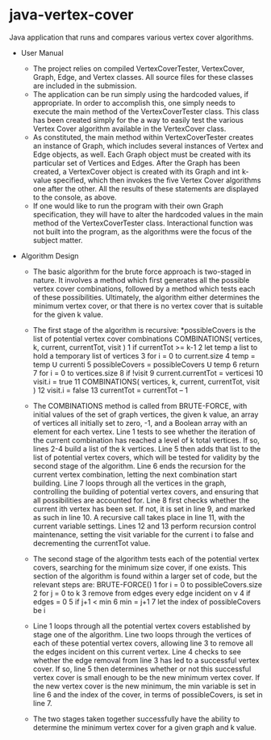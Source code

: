 # java-vertex-cover
Java application that runs and compares various vertex cover algorithms.

- User Manual
  - The project relies on compiled VertexCoverTester, VertexCover, Graph, Edge, and Vertex classes.  All source files for these classes are included in the submission.
  - The application can be run simply using the hardcoded values, if appropriate.  In order to accomplish this, one simply needs to execute the main method of the VertexCoverTester class.  This class has been created simply for the a way to easily test the various Vertex Cover algorithm available in the VertexCover class.
  - As constituted, the main method within VertexCoverTester creates an instance of Graph, which includes several instances of Vertex and Edge objects, as well.  Each Graph object must be created with its particular set of Vertices and Edges.  After the Graph has been created, a VertexCover object is created with its Graph and int k-value specified, which then invokes the five Vertex Cover algorithms one after the other.  All the results of these statements are displayed to the console, as above.
  - If one would like to run the program with their own Graph specification, they will have to alter the hardcoded values in the main method of the VertexCoverTester class.  Interactional function was not built into the program, as the algorithms were the focus of the subject matter.

- Algorithm Design
  - The basic algorithm for the brute force approach is two-staged in nature.  It involves a method which first generates all the possible vertex cover combinations, followed by a method which tests each of these possibilities.  Ultimately, the algorithm either determines the minimum vertex cover, or that there is no vertex cover that is suitable for the given k value.
  - The first stage of the algorithm is recursive:
*possibleCovers is the list of potential vertex cover combinations
COMBINATIONS( vertices, k, current, currentTot, visit )
1 if currentTot >= k-1
2 	let temp a list to hold a temporary list of vertices
3 	for i = 0 to current.size
4 		temp = temp ꓴ currenti
5 	possibleCovers = possibleCovers ꓴ temp
6 	return
7 for i = 0 to vertices.size
8 	if !visit
9 		current.currentTot = verticesi
10 		visit.i = true
11 		COMBINATIONS( vertices, k, current, currentTot, visit )
12 		visit.i = false
13 		currentTot = currentTot – 1

  - The COMBINATIONS method is called from BRUTE-FORCE, with initial values of the set of graph vertices, the given k value, an array of vertices all initially set to zero, -1, and a Boolean array with an element for each vertex.  Line 1 tests to see whether the iteration of the current combination has reached a level of k total vertices.  If so, lines 2-4 build a list of the k vertices.  Line 5 then adds that list to the list of potential vertex covers, which will be tested for validity by the second stage of the algorithm.  Line 6 ends the recursion for the current vertex combination, letting the next combination start building.  Line 7 loops through all the vertices in the graph, controlling the building of potential vertex covers, and ensuring that all possibilities are accounted for.  Line 8 first checks whether the current ith vertex has been set.  If not, it is set in line 9, and marked as such in line 10.  A recursive call takes place in line 11, with the current variable settings.  Lines 12 and 13 perform recursion control maintenance, setting the visit variable for the current i to false and decrementing the currentTot value.
  - The second stage of the algorithm tests each of the potential vertex covers, searching for the minimum size cover, if one exists.  This section of the algorithm is found within a larger set of code, but the relevant steps are:
BRUTE-FORCE()
1 for i = 0 to possibleCovers.size
2 	for j = 0 to k
3 		remove from edges every edge incident on v
4 		if edges = 0
5 			if j+1 < min
6 				min = j+1
7 				let the index of possibleCovers be i

  - Line 1 loops through all the potential vertex covers established by stage one of the algorithm.  Line two loops through the vertices of each of these potential vertex covers, allowing line 3 to remove all the edges incident on this current vertex.  Line 4 checks to see whether the edge removal from line 3 has led to a successful vertex cover.  If so, line 5 then determines whether or not this successful vertex cover is small enough to be the new minimum vertex cover.  If the new vertex cover is the new minimum, the min variable is set in line 6 and the index of the cover, in terms of possibleCovers, is set in line 7.
  - The two stages taken together successfully have the ability to determine the minimum vertex cover for a given graph and k value.
